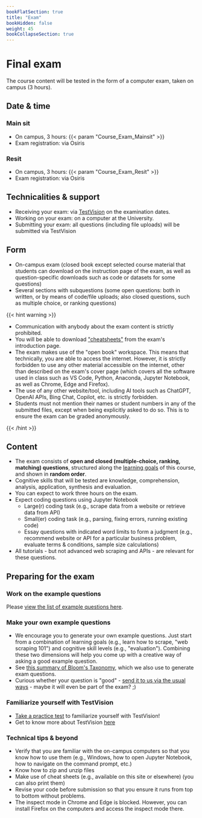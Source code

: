 ```yaml
---
bookFlatSection: true
title: "Exam"
bookHidden: false
weight: 45
bookCollapseSection: true
---
```


# Final exam

The course content will be tested in the form of a computer exam, taken on campus (3 hours).

## Date & time

### Main sit

- On campus, 3 hours: {{< param "Course_Exam_Mainsit" >}}
- Exam registration: via Osiris
<!--- Time: __9.00am - 12pm (i.e., 11.59am + 1 minute)__ (Amsterdam time, you can start when you want, but *must* submit before the deadline)-->

### Resit

- On campus, 3 hours: {{< param "Course_Exam_Resit" >}}
- Exam registration: via Osiris

<!--- Time: __9.00am - 12pm (i.e., 11.59am + 1 minute)__ (Amsterdam time, you can start when you want, but *must* submit before the deadline)-->

## Technicalities & support

- Receiving your exam: via [TestVision](https://TilburgU.testvision.nl/online/kandidaten) on the examination dates.
- Working on your exam: on a computer at the University.
- Submitting your exam: all questions (including file uploads) will be submitted via TestVision

## Form

- On-campus exam (closed book except selected course material that students can download on the instruction page of the exam, as well as question-specific downloads such as code or datasets for some questions)
- Several sections with subquestions (some open questions: both in written, or by means of code/file uploads; also closed questions, such as multiple choice, or ranking questions)

{{< hint warning >}}

- Communication with anybody about the exam content is strictly prohibited.
- You will be able to download ["cheatsheets"](exam-material.zip) from the exam's introduction page.
- The exam makes use of the "open book" workspace. This means that technically, you are able to access the internet. However, it is strictly forbidden to use any other material accessible on the internet, other than described on the exam's cover page (which covers all the software used in class such as VS Code, Python, Anaconda, Jupyter Notebook, as well as Chrome, Edge and Firefox).
- The use of any other website/tool, including AI tools such as ChatGPT, OpenAI APIs, Bing Chat, Copilot, etc. is strictly forbidden.
- Students must not mention their names or student numbers in any of the submitted files, except when being explicitly asked to do so. This is to ensure the exam can be graded anonymously.

<!--
- Students must not copy-paste from websites, academic papers. The use of ChatGPT or similar AI-based tools is only allowed if stated explicitly for selected questions on the pratical part of the exam (given questions permit the use of the internet).
-->
{{< /hint >}}


## Content

- The exam consists of __open and closed (multiple-choice, ranking, matching) questions__, structured along the [learning goals](../course/) of this course, and shown in __random order__.
- Cognitive skills that will be tested are knowledge, comprehension, analysis, application, synthesis and evaluation.
- You can expect to work three hours on the exam.
- Expect coding questions using Jupyter Notebook
  - Large(r) coding task (e.g., scrape data from a website or retrieve data from API) 
  - Small(er) coding task (e.g., parsing, fixing errors, running existing code)
  - Essay questions with indicated word limits to form a judgment (e.g., recommend website or API for a particular business problem, evaluate terms & conditions, sample size calculations)
- All tutorials - but not advanced web scraping and APIs - are relevant for these questions.

## Preparing for the exam

### Work on the example questions

Please [view the list of example questions here](examplequestions).

### Make your own example questions

- We encourage you to generate your own example questions. Just start from a combination of learning goals (e.g., learn how to scrape, "web scraping 101") and cognitive skill levels (e.g., "evaluation"). Combining these two dimensions will help you come up with a creative way of asking a good example question.
- See [this summary of Bloom's Taxonomy](https://mygrowthmindsethome.files.wordpress.com/2019/03/blooms-taxonomy.pdf), which we also use to generate exam questions.
- Curious whether your question is "good" - [send it to us via the usual ways](../course/support) - maybe it will even be part of the exam? ;)

### Familiarize yourself with TestVision

- [Take a practice test](https://oefentoetsen.testvision.nl/online/fe/login_ot.htm?campagne=tlb_demo_eng&taal=2) to familiarize yourself with TestVision!
- Get to know more about TestVision [here](https://www.tilburguniversity.edu/students/studying/exams/e-assessment/testvision)

### Technical tips & beyond

- Verify that you are familiar with the on-campus computers so that you know how to use them (e.g., Windows, how to open Jupyter Notebook, how to navigate on the command prompt, etc.)
- Know how to zip and unzip files
- Make use of cheat sheets (e.g., available on this site or elsewhere) (you can also print them)
- Revise your code before submission so that you ensure it runs from top to bottom without problems.
- The inspect mode in Chrome and Edge is blocked. However, you can install Firefox on the computers and access the inspect mode there.

<!--
{{< hint info >}}
__Stay up-to-date__

As we develop the exam questions, please keep an eye on the content of this page for important updates (e.g., about the questions asked, any new tips & tricks that will help you work on the questions, any example questions, etc.)

{{< /hint >}}
-->
